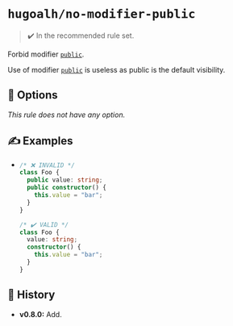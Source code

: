 # `hugoalh/no-modifier-public`

> ✔️ In the recommended rule set.

Forbid modifier [`public`][typescript-public].

Use of modifier [`public`][typescript-public] is useless as public is the default visibility.

## 🔧 Options

*This rule does not have any option.*

## ✍️ Examples

- ```ts
  /* ❌ INVALID */
  class Foo {
    public value: string;
    public constructor() {
      this.value = "bar";
    }
  }

  /* ✔️ VALID */
  class Foo {
    value: string;
    constructor() {
      this.value = "bar";
    }
  }
  ```

## 📜 History

- **v0.8.0:** Add.

[typescript-public]: https://www.typescriptlang.org/docs/handbook/2/classes.html#public
